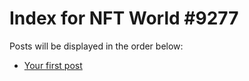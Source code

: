 # Index for NFT World #9277
Posts will be displayed in the order below:

- [Your first post](./001-first.md)

